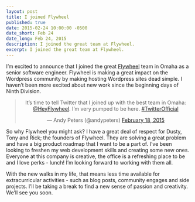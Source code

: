 ```yaml
---
layout: post
title: I joined Flywheel
published: true
date: 2015-02-24 10:00:00 -0500
date_short: Feb 24
date_long: Feb 24, 2015
description: I joined the great team at Flywheel.
excerpt: I joined the great team at Flywheel.
---
```


I’m excited to announce that I joined the great <a href="http://getflywheel.com">Flywheel</a> team in Omaha as a senior software engineer. Flywheel is making a great impact on the Wordpress community by making hosting Wordpress sites dead simple. I haven’t been more excited about new work since the beginning days of Ninth Division.

<div align="center">
<blockquote class="twitter-tweet"><p lang="en" dir="ltr">It’s time to tell Twitter that I joined up with the best team in Omaha: <a href="https://twitter.com/HeyFlywheel?ref_src=twsrc%5Etfw">@HeyFlywheel</a>. I’m very pumped to be here. <a href="https://twitter.com/hashtag/TwitterOfficial?src=hash&amp;ref_src=twsrc%5Etfw">#TwitterOfficial</a></p>&mdash; Andy Peters (@andypeters) <a href="https://twitter.com/andypeters/status/568047105941483520?ref_src=twsrc%5Etfw">February 18, 2015</a></blockquote> <script async src="https://platform.twitter.com/widgets.js" charset="utf-8"></script>
</div>

So why Flywheel you might ask? I have a great deal of respect for Dusty, Tony and Rick; the founders of Flywheel. They are solving a great problem and have a big product roadmap that I want to be a part of. I’ve been looking to freshen my web development skills and creating some new ones. Everyone at this company is creative, the office is a refreshing place to be and I love perks - lunch! I’m looking forward to working with them all.

With the new walks in my life, that means less time available for extracurricular activities - such as blog posts, community engages and side projects. I’ll be taking a break to find a new sense of passion and creativity. We’ll see you soon.

